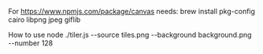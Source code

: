 For https://www.npmjs.com/package/canvas needs:
brew install pkg-config cairo libpng jpeg giflib

How to use
node ./tiler.js --source tiles.png --background background.png --number 128
